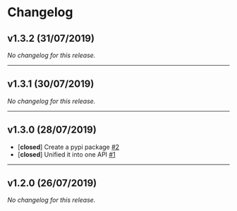 # Changelog


## v1.3.2 (31/07/2019)
*No changelog for this release.*

---

## v1.3.1 (30/07/2019)
*No changelog for this release.*

---

## v1.3.0 (28/07/2019)
- [**closed**] Create a pypi package [#2](https://github.com/KnowledgeCaptureAndDiscovery/wings-client/issues/2)
- [**closed**] Unified it into one API  [#1](https://github.com/KnowledgeCaptureAndDiscovery/wings-client/issues/1)

---

## v1.2.0 (26/07/2019)
*No changelog for this release.*
